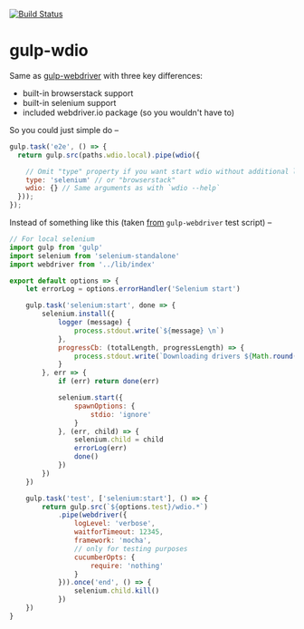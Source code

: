 [![Build Status](https://travis-ci.org/markelog/gulp-wdio.svg?branch=master)](https://travis-ci.org/markelog/gulp-wdio)

# gulp-wdio

Same as [gulp-webdriver](https://github.com/webdriverio/gulp-webdriver) with three key differences:
- built-in browserstack support
- built-in selenium support
- included webdriver.io package (so you wouldn't have to)

So you could just simple do –
```js
gulp.task('e2e', () => {
  return gulp.src(paths.wdio.local).pipe(wdio({

    // Omit "type" property if you want start wdio without additional layers
    type: 'selenium' // or "browserstack"
    wdio: {} // Same arguments as with `wdio --help`
  }));
});
```

Instead of something like this (taken [from](https://github.com/webdriverio/gulp-webdriver/blob/72c088ece031c70e568296583ef6170bec4ac58d/gulp/test.js) `gulp-webdriver` test script) –
```js
// For local selenium
import gulp from 'gulp'
import selenium from 'selenium-standalone'
import webdriver from '../lib/index'

export default options => {
    let errorLog = options.errorHandler('Selenium start')

    gulp.task('selenium:start', done => {
        selenium.install({
            logger (message) {
                process.stdout.write(`${message} \n`)
            },
            progressCb: (totalLength, progressLength) => {
                process.stdout.write(`Downloading drivers ${Math.round(progressLength / totalLength * 100)}% \r`)
            }
        }, err => {
            if (err) return done(err)

            selenium.start({
                spawnOptions: {
                    stdio: 'ignore'
                }
            }, (err, child) => {
                selenium.child = child
                errorLog(err)
                done()
            })
        })
    })

    gulp.task('test', ['selenium:start'], () => {
        return gulp.src(`${options.test}/wdio.*`)
            .pipe(webdriver({
                logLevel: 'verbose',
                waitforTimeout: 12345,
                framework: 'mocha',
                // only for testing purposes
                cucumberOpts: {
                    require: 'nothing'
                }
            })).once('end', () => {
                selenium.child.kill()
            })
    })
}
```
